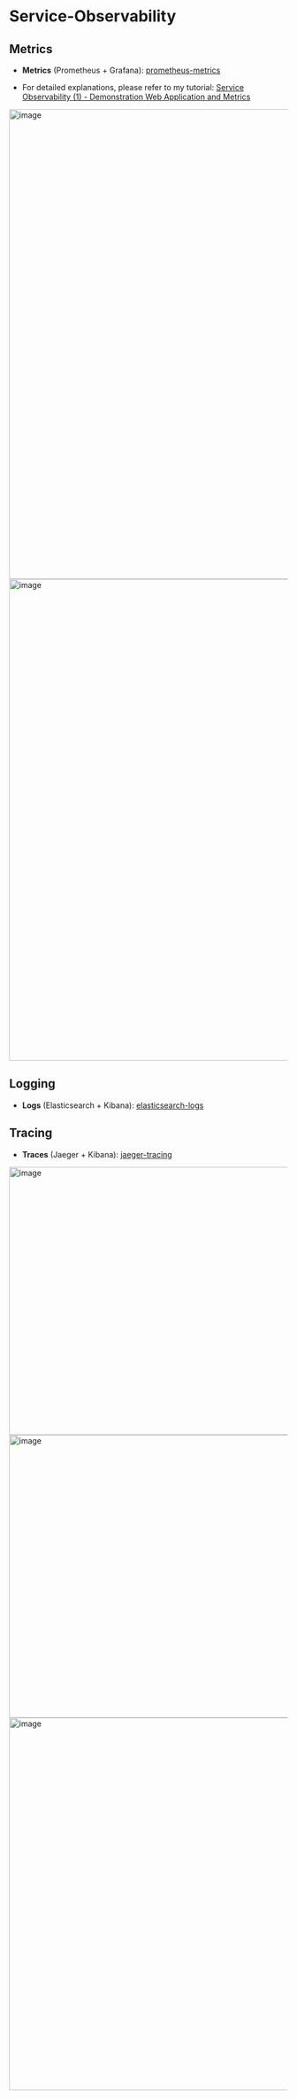 # Service-Observability

## Metrics
- **Metrics** (Prometheus + Grafana): [prometheus-metrics](./prometheus-metrics/)

- For detailed explanations, please refer to my tutorial: [Service Observability (1) - Demonstration Web Application and Metrics](https://medium.com/python-in-plain-english/service-observability-1-demonstration-web-application-and-metrics-3771caa5d727)

<img width="1912" height="849" alt="image" src="https://github.com/user-attachments/assets/71c26a95-b9d5-43ce-95b7-e8c13ad32f73" />
<img width="1908" height="870" alt="image" src="https://github.com/user-attachments/assets/0055a4ef-8161-445c-b3dd-cf6ebecb7c05" />

## Logging
- **Logs** (Elasticsearch + Kibana): [elasticsearch-logs](./elasticsearch-logs/)

## Tracing
- **Traces** (Jaeger + Kibana): [jaeger-tracing](./jaeger-tracing)
<img width="1285" height="484" alt="image" src="https://github.com/user-attachments/assets/5a8ad144-5e4f-47df-84c1-a0d9e4e9ddae" />
<img width="1284" height="511" alt="image" src="https://github.com/user-attachments/assets/5e14603a-4c2c-448d-b6f2-e41a80b2f592" />
<img width="1284" height="673" alt="image" src="https://github.com/user-attachments/assets/f073408d-40a7-4de8-ba83-1a7703915268" />
